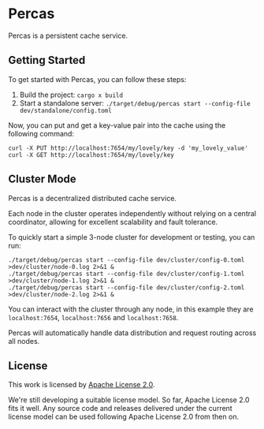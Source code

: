 # Percas

Percas is a persistent cache service.

## Getting Started

To get started with Percas, you can follow these steps:

1. Build the project: `cargo x build`
2. Start a standalone server: `./target/debug/percas start --config-file dev/standalone/config.toml`

Now, you can put and get a key-value pair into the cache using the following command:

```shell
curl -X PUT http://localhost:7654/my/lovely/key -d 'my_lovely_value'
curl -X GET http://localhost:7654/my/lovely/key
```

## Cluster Mode

Percas is a decentralized distributed cache service.

Each node in the cluster operates independently without relying on a central coordinator, allowing for excellent scalability and fault tolerance.

To quickly start a simple 3-node cluster for development or testing, you can run:

```shell
./target/debug/percas start --config-file dev/cluster/config-0.toml >dev/cluster/node-0.log 2>&1 &
./target/debug/percas start --config-file dev/cluster/config-1.toml >dev/cluster/node-1.log 2>&1 &
./target/debug/percas start --config-file dev/cluster/config-2.toml >dev/cluster/node-2.log 2>&1 &
```

You can interact with the cluster through any node, in this example they are `localhost:7654`, `localhost:7656` and `localhost:7658`.

Percas will automatically handle data distribution and request routing across all nodes.

## License

This work is licensed by [Apache License 2.0](https://www.apache.org/licenses/LICENSE-2.0).

We're still developing a suitable license model. So far, Apache License 2.0 fits it well. Any source code and releases delivered under the current license model can be used following Apache License 2.0 from then on.
